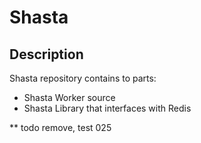# Shasta

## Description
Shasta repository contains to parts:
- Shasta Worker source
- Shasta Library that interfaces with Redis

** todo remove, test 025

